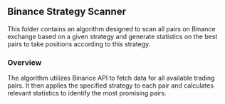 ## Binance Strategy Scanner

This folder contains an algorithm designed to scan all pairs on Binance exchange based on a given strategy and generate statistics on the best pairs to take positions according to this strategy.

### Overview

The algorithm utilizes Binance API to fetch data for all available trading pairs. It then applies the specified strategy to each pair and calculates relevant statistics to identify the most promising pairs.
